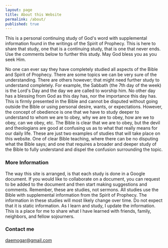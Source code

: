 ```yaml
---
layout: page
title: About this Website
permalink: /about/
published: true
---
```


This is a personal continuing study of God's word with supplemental information found in the writings of the Spirit of Prophecy. This is here to share that study, one that is a continuing study, that is one that never ends. Use the comments below to further this study. May God bless you as you seek Him.

No one can ever say they have completely studied all aspects of the Bible and Spirit of Prophecy. There are some topics we can be very sure of the understanding. There are others however; that might need further study to understand completely. For example, the Sabbath (the 7th day of the week) is the Lord's Day and the day we are called to worship him. No other day has a blessing from God as this day has, nor the importance this day has. This is firmly presented in the Bible and cannot be disputed without going outside the Bible or using personal desire, wants, or expectations. However, the concept of obedience is one that we have to study deeper to understand to whom we are to obey, why we are to obey, how are we to obey, can we obey, etc. The Bible is clear that  we are to obey, but the devil and theologians are good at confusing us as to what that really means for our daily life. These are just two examples of studies that will take place on this website. One of clear Bible teaching, where there can be no disputing what the Bible says; and one that requires a broader and deeper study of the Bible to fully understand and dispel the confusion surrounding the topic.

### More Information

The way this site is arranged, is that each study is done in a Google document. If you would like to collaborate on a document, you can request to be added to the document and then start making suggestions and comments. Remember, these are studies, not sermons. All studies use the Bible with supplemental information from the Spirit of Prophecy. The information in these studies will most likely change over time. Do not expect that it is static information. As I learn and study, I update the information. This is a place for me to share what I have learned with friends, family, neighbors, and fellow sojourners.

### Contact me

[daemogar@gmail.com](mailto:daemogar@gmail.com)
